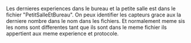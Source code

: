Les dernieres experiences dans le bureau et la petite salle est dans le fichier "PetitSalleEtBureau". On peux identifier les capteurs grace aux la derniere nombre dans le nom dans les fichiers. Et normalement meme sis les noms sont differentes tant que ils sont dans le meme fichier ils appertient aux meme experience et protocole.
